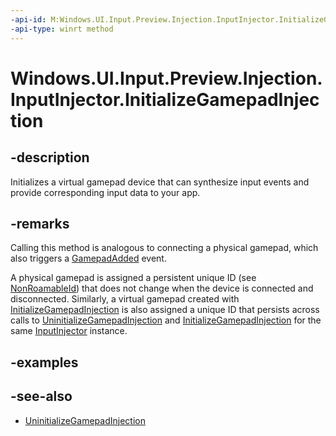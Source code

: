 ```yaml
---
-api-id: M:Windows.UI.Input.Preview.Injection.InputInjector.InitializeGamepadInjection
-api-type: winrt method
---
```


<!-- Method syntax.
public void InputInjector.InitializeGamepadInjection()
-->

# Windows.UI.Input.Preview.Injection.InputInjector.InitializeGamepadInjection

## -description
Initializes a virtual gamepad device that can synthesize input events and provide corresponding input data to your app. 

## -remarks
Calling this method is analogous to connecting a physical gamepad, which also triggers a [GamepadAdded](https://docs.microsoft.com/uwp/api/windows.gaming.input.gamepad#Windows_Gaming_Input_Gamepad_GamepadAdded) event.

A physical gamepad is assigned a persistent unique ID (see [NonRoamableId](..\windows.gaming.input\rawgamecontroller_nonroamableid.md)) that does not change when the device is connected and disconnected. Similarly, a virtual gamepad created with [InitializeGamepadInjection](inputinjector_initializegamepadinjection_1113833135.md) is also assigned a unique ID that persists across calls to [UninitializeGamepadInjection](inputinjector_initializegamepadinjection_1113833135.md) and [InitializeGamepadInjection](inputinjector_initializegamepadinjection_1113833135.md) for the same [InputInjector](inputinjector.md) instance.

## -examples

## -see-also
- [UninitializeGamepadInjection](inputinjector_uninitializegamepadinjection_370962456.md)


